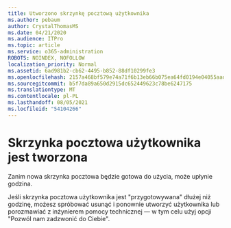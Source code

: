```yaml
---
title: Utworzono skrzynkę pocztową użytkownika
ms.author: pebaum
author: CrystalThomasMS
ms.date: 04/21/2020
ms.audience: ITPro
ms.topic: article
ms.service: o365-administration
ROBOTS: NOINDEX, NOFOLLOW
localization_priority: Normal
ms.assetid: 6ad981b2-cb62-4495-b852-88df10299fe3
ms.openlocfilehash: 2157a468bf579e74a71f6b13eb66b075ea64fd0194e04055aadbea365eb2525b
ms.sourcegitcommit: b5f7da89a650d2915dc652449623c78be6247175
ms.translationtype: MT
ms.contentlocale: pl-PL
ms.lasthandoff: 08/05/2021
ms.locfileid: "54104266"
---
```

# <a name="your-users-mailbox-is-being-created"></a>Skrzynka pocztowa użytkownika jest tworzona

Zanim nowa skrzynka pocztowa będzie gotowa do użycia, może upłynie godzina.
  
Jeśli skrzynka pocztowa użytkownika jest "przygotowywana" dłużej niż godzinę, możesz spróbować usunąć i ponownie utworzyć użytkownika lub porozmawiać z inżynierem pomocy technicznej — w tym celu użyj opcji "Pozwól nam zadzwonić do Ciebie".
  

